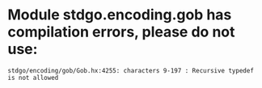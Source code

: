 # Module stdgo.encoding.gob has compilation errors, please do not use:
```
stdgo/encoding/gob/Gob.hx:4255: characters 9-197 : Recursive typedef is not allowed

```

